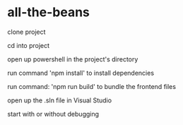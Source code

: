 # all-the-beans

clone project

cd into project

open up powershell in the project's directory

run command 'npm install' to install dependencies

run command: 'npm run build' to bundle the frontend files
   
open up the .sln file in Visual Studio

start with or without debugging
